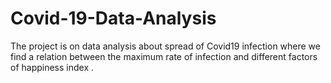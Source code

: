 # Covid-19-Data-Analysis
The project is on data analysis about spread of Covid19 infection where we find a relation between the maximum rate of infection and different factors of happiness index .
